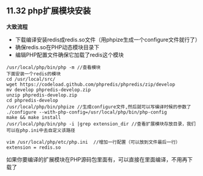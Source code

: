 ## 11.32 php扩展模块安装

**大致流程**

* 下载编译安装redis成redis.so文件（用phpize生成一个configure文件就行了）
* 确保redis.so在PHP动态模块目录下
* 编辑PHP配置文件确保它加载了redis这个模块


```
/usr/local/php/bin/php -m //查看模块
下面安装一个redis的模块
cd /usr/local/src/
wget https://codeload.github.com/phpredis/phpredis/zip/develop 
mv develop phpredis-develop.zip
unzip phpredis-develop.zip
cd phpredis-develop
/usr/local/php/bin/phpize //生成configure文件,然后就可以写编译时候的参数了
./configure --with-php-config=/usr/local/php/bin/php-config
make && make install
/usr/local/php/bin/php -i |grep extension_dir //查看扩展模块存放目录，我们可以在php.ini中去自定义该路径 
```

```
vim /usr/local/php/etc/php.ini  //增加一行配置（可以放到文件最后一行）
extension = redis.so  
```

如果你要编译的扩展模块在PHP源码包里面有，可以直接在里面编译，不用再下载了
